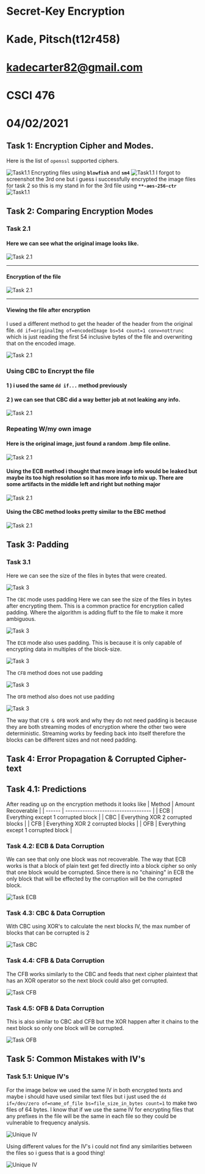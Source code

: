 # Secret-Key Encryption 
# Kade, Pitsch(t12r458)
# kadecarter82@gmail.com
# CSCI 476

# 04/02/2021 

## Task 1: Encryption Cipher and Modes.
Here is the list of ```openssl``` supported ciphers.

![Task1.1](Images/task1.png)
Encrypting files using **```blowfish```** and **```sm4```**
![Task1.1](Images/task1.1.png)
I forgot to screenshot the 3rd one but i guess i successfully encrypted the image files for task 2 so this is my stand in for the 3rd file using
**```**-aes-256-ctr```**
![Task1.1](Images/task2.1.png)

## Task 2: Comparing Encryption Modes

### Task 2.1
#### Here we can see what the original image looks like.
![Task 2.1](Images/task2.png)

------------------------

#### Encryption of the file
![Task 2.1](Images/task2.1.png)

--------------------

#### Viewing the file after encryption
I used a different method to get the header of the header from the original file. ```dd if=originalImg of=encodedImage bs=54 count=1 conv=nottrunc```
which is just reading the first 54 inclusive bytes of the file and overwriting that on the encoded image. 

![Task 2.1](Images/task2.2.1.png)

### Using CBC to Encrypt the file
#### **1** ) i used the same ```dd if...``` method previously
#### **2** ) we can see that CBC did a way better job at not leaking any info.

![Task 2.1](Images/task2.2.png)

### Repeating W/my own image
#### Here is the original image, just found a random .bmp file online.
![Task 2.1](Images/task2.3.png)

#### Using the ECB method i thought that more image info would be leaked but maybe its too high resolution so it has more info to mix up. There are some artifacts in the middle left and right but nothing major


![Task 2.1](Images/task2.4.png)

#### Using the CBC method looks pretty similar to the EBC method
![Task 2.1](Images/task2.2.2.png)

## Task 3: Padding
### Task 3.1
Here we can see the size of the files in bytes that were created. 

![Task 3](Images/task3.png)

The ```CBC``` mode uses padding
Here we can see the size of the files in bytes after encrypting them.
This is a common practice for encryption called padding. Where the algorithm is adding fluff to the file to make it more ambiguous.

![Task 3](Images/task3.1.png)

The ```ECB``` mode also uses padding. This is because it is only capable of encrypting data in multiples of the block-size.

![Task 3](Images/task3.1.1.png)

The ```CFB``` method does not use padding

![Task 3](Images/task3.1.2.png)

The ```OFB``` method also does not use padding

![Task 3](Images/task3.1.3.png)

The way that ```CFB & OFB``` work and why they do not need padding is because they are both streaming modes of encryption where the other two were deterministic. Streaming works by feeding back into itself therefore the blocks can be different sizes and not need padding.


## Task 4: Error Propagation & Corrupted Cipher-text

## Task 4.1: Predictions
After reading up on the encryption methods it looks like 
| Method | Amount Recoverable                  |
| ------ | ----------------------------------- |
| ECB    | Everything except 1 corrupted block |
| CBC    | Everything XOR 2 corrupted blocks   |
| CFB    | Everything XOR 2 corrupted blocks   |
| OFB    | Everything except 1 corrupted block |


### Task 4.2: ECB & Data Corruption
We can see that only one block was not recoverable. The way that ECB works is that a block of plain text get fed directly into a block cipher so only that one block would be corrupted. Since there is no "chaining" in ECB the only block that will be effected by the corruption will be the corrupted block.

![Task ECB](Images/task4.1.png)

### Task 4.3: CBC & Data Corruption
With CBC using XOR's to calculate the next blocks IV, the max number of blocks that can be corrupted is 2

![Task CBC](Images/task4.CBC.png)

### Task 4.4: CFB & Data Corruption
The CFB works similarly to the CBC and feeds that next cipher plaintext that has an XOR operator so the next block could also get corrupted.

![Task CFB](Images/task4.CFB.png)

### Task 4.5: OFB & Data Corruption
This is also similar to CBC abd CFB but the XOR happen after it chains to the next block so only one block will be corrupted.

![Task OFB](Images/task4.OFB.png)

## Task 5: Common Mistakes with IV's

### Task 5.1: Unique IV's
For the image below we used the same IV in both encrypted texts and maybe i should have used similar text files but i just used the ```dd if=/dev/zero of=name_of_file bs=file_size_in_bytes count=1``` to make two files of 64 bytes. I know that if we use the same IV for encrypting files that any prefixes in the file will be the same in each file so they could be vulnerable to frequency analysis.

![Unique IV](Images/task5.1_sameIV.png)

Using different values for the IV's i could not find any similarities between the files so i guess that is a good thing!

![Unique IV](Images/task5.1_diffIV.png)